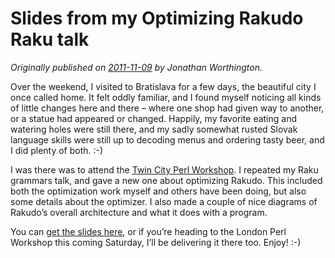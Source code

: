 # Slides from my Optimizing Rakudo Raku talk
    
*Originally published on [2011-11-09](https://6guts.wordpress.com/2011/11/09/slides-from-my-optimizing-rakudo-perl-6-talk/) by Jonathan Worthington.*

Over the weekend, I visited to Bratislava for a few days, the beautiful city I once called home. It felt oddly familiar, and I found myself noticing all kinds of little changes here and there – where one shop had given way to another, or a statue had appeared or changed. Happily, my favorite eating and watering holes were still there, and my sadly somewhat rusted Slovak language skills were still up to decoding menus and ordering tasty beer, and I did plenty of both. :-)

I was there was to attend the [Twin City Perl Workshop](http://conferences.yapceurope.org/tcpw2011/). I repeated my Raku grammars talk, and gave a new one about optimizing Rakudo. This included both the optimization work myself and others have been doing, but also some details about the optimizer. I also made a couple of nice diagrams of Rakudo’s overall architecture and what it does with a program.

You can [get the slides here](http://jnthn.net/papers/2011-tcpw-optimization.pdf), or if you’re heading to the London Perl Workshop this coming Saturday, I’ll be delivering it there too. Enjoy! :-)
